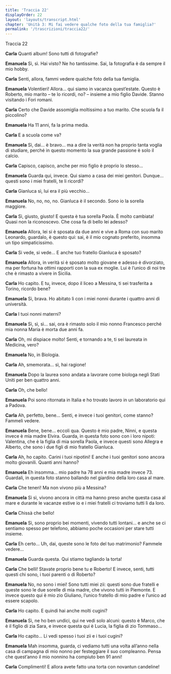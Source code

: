 ```yaml
---
title: 'Traccia 22'
displayOrder: 22
layout: 'layouts/transcript.html'
chapter: 'Unità 3: Mi fai vedere qualche foto della tua famiglia?'
permalink: '/trascrizioni/traccia22/'
---
```


Traccia 22

**Carla** Quanti album! Sono tutti di fotografie?

**Emanuela** Sì, sì. Hai visto? Ne ho tantissime. Sai, la fotografia è da sempre il mio hobby.

**Carla** Senti, allora, fammi vedere qualche foto della tua famiglia.

**Emanuela** Volentieri! Allora... qui siamo in vacanza quest’estate. Questo è Roberto, mio marito – te lo ricordi, no? – insieme a mio figlio Davide. Stanno visitando i Fori romani.

**Carla** Certo che Davide assomiglia moltissimo a tuo marito. Che scuola fa il piccolino?

**Emanuela** Ha 11 anni, fa la prima media.

**Carla** E a scuola come va?

**Emanuela** Sì, dai... è bravo... ma a dire la verità non ha proprio tanta voglia di studiare, perché in questo momento la sua grande passione è solo il calcio.

**Carla** Capisco, capisco, anche per mio figlio è proprio lo stesso...

**Emanuela** Guarda qui, invece. Qui siamo a casa dei miei genitori. Dunque... questi sono i miei fratelli, te li ricordi?

**Carla** Gianluca sì, lui era il più vecchio...

**Emanuela** No, no, no, no. Gianluca è il secondo. Sono io la sorella maggiore.

**Carla** Sì, giusto, giusto! E questa è tua sorella Paola. È molto cambiata! Quasi non la riconoscevo. Che cosa fa di bello lei adesso?

**Emanuela** Allora, lei si è sposata da due anni e vive a Roma con suo marito Leonardo, guardalo, è questo qui: sai, è il mio cognato preferito, insomma un tipo simpaticissimo.

**Carla** Si vede, si vede... E anche tuo fratello Gianluca è sposato?

**Emanuela** Allora, in verità si è sposato molto giovane e adesso è divorziato, ma per fortuna ha ottimi rapporti con la sua ex moglie. Lui è l’unico di noi tre che è rimasto a vivere in Sicilia.

**Carla** Ho capito. E tu, invece, dopo il liceo a Messina, ti sei trasferita a Torino, ricordo bene?

**Emanuela** Sì, brava. Ho abitato lì con i miei nonni durante i quattro anni di università.

**Carla** I tuoi nonni materni?

**Emanuela** Sì, sì, sì... sai, ora è rimasto solo il mio nonno Francesco perché mia nonna Maria è morta due anni fa.

**Carla** Oh, mi dispiace molto! Senti, e tornando a te, ti sei laureata in Medicina, vero?

**Emanuela** No, in Biologia.

**Carla** Ah, smemorata... sì, hai ragione!

**Emanuela** Dopo la laurea sono andata a lavorare come biologa negli Stati Uniti per ben quattro anni.

**Carla** Oh, che bello!

**Emanuela** Poi sono ritornata in Italia e ho trovato lavoro in un laboratorio qui a Padova.

**Carla** Ah, perfetto, bene... Senti, e invece i tuoi genitori, come stanno? Fammeli vedere.

**Emanuela** Bene, bene... eccoli qua. Questo è mio padre, Ninni, e questa invece è mia madre Elvira. Guarda, in questa foto sono con i loro nipoti: Valentina, che è la figlia di mia sorella Paola, e invece questi sono Allegra e Alberto, che sono i due figli di mio fratello Gianluca.

**Carla** Ah, ho capito. Carini i tuoi nipotini! E anche i tuoi genitori sono ancora molto giovanili. Quanti anni hanno?

**Emanuela** Eh insomma... mio padre ha 78 anni e mia madre invece 73. Guardali, in questa foto stanno ballando nel giardino della loro casa al mare.

**Carla** Che teneri! Ma non vivono più a Messina?

**Emanuela** Sì sì, vivono ancora in città ma hanno preso anche questa casa al mare e durante le vacanze estive io e i miei fratelli ci troviamo tutti lì da loro.

**Carla** Chissà che bello!

**Emanuela** Sì, sono proprio bei momenti, vivendo tutti lontani... e anche se ci sentiamo spesso per telefono, abbiamo poche occasioni per stare tutti insieme.

**Carla** Eh certo... Uh, dai, queste sono le foto del tuo matrimonio? Fammele vedere...

**Emanuela** Guarda questa. Qui stiamo tagliando la torta!

**Carla** Che belli! Stavate proprio bene tu e Roberto! E invece, senti, tutti questi chi sono, i tuoi parenti o di Roberto?

**Emanuela** No, no sono i miei! Sono tutti miei zii: questi sono due fratelli e queste sono le due sorelle di mia madre, che vivono tutti in Piemonte. E invece questo qui è mio zio Giuliano, l’unico fratello di mio padre e l’unico ad essere scapolo.

**Carla** Ho capito. E quindi hai anche molti cugini?

**Emanuela** Sì, ne ho ben undici, qui ne vedi solo alcuni: questo è Marco, che è il figlio di zia Sara, e invece questa qui è Lucia, la figlia di zio Tommaso...

**Carla** Ho capito... Li vedi spesso i tuoi zii e i tuoi cugini?

**Emanuela** Mah insomma, guarda, ci vediamo tutti una volta all’anno nella casa di campagna di mio nonno per festeggiare il suo compleanno. Pensa che quest’anno il mio nonnino ha compiuto ben 91 anni!

**Carla** Complimenti! E allora avete fatto una torta con novantun candeline!

